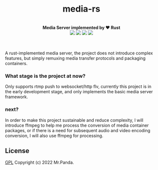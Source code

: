 <!--lint disable no-literal-urls-->
<div align="center">
  <h1>media-rs</h1>
</div>
<br/>
<div align="center">
  <strong>Media Server implemented by ❤️ Rust</strong>
</div>
<div align="center">
  <img src="https://img.shields.io/github/actions/workflow/status/mycrl/media-server-rs/cargo-test.yml?branch=main"/>
  <img src="https://img.shields.io/github/license/mycrl/media-server-rs"/>
  <img src="https://img.shields.io/github/issues/mycrl/media-server-rs"/>
  <img src="https://img.shields.io/github/stars/mycrl/media-server-rs"/>
</div>
<br/>
<br/>


A rust-implemented media server, the project does not introduce complex features, but simply remuxing media transfer protocols and packaging containers.


### What stage is the project at now?

Only supports rtmp push to websocket/http flv, currently this project is in the early development stage, and only implements the basic media server framework.


### next?

In order to make this project sustainable and reduce complexity, I will introduce ffmpeg to help me process the conversion of media container packages, or if there is a need for subsequent audio and video encoding conversion, I will also use ffmpeg for processing.


## License

[GPL](./LICENSE)
Copyright (c) 2022 Mr.Panda.
